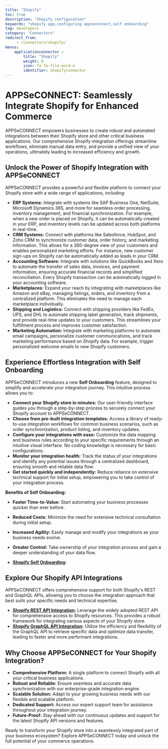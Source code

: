```yaml
---
title: "Shopify"
toc: true
description: "Shopify configuration"
keywords: "shopify app,configuring appseconnect,self onboarding"
tag: developers
category: "Connectors"
redirect_from: 
     - /connectors/shopify/
menus: 
    applicationconnector :
        title: "Shopify"
        weight: 8
        icon: fa fa-file-word-o
        identifier: shopifyconnector
---
```


# APPSeCONNECT: Seamlessly Integrate Shopify for Enhanced Commerce

APPSeCONNECT empowers businesses to create robust and automated integrations between their Shopify store and other critical business applications. Our comprehensive Shopify integration offerings streamline workflows, eliminate manual data entry, and provide a unified view of your operations, ultimately leading to increased efficiency and growth.

## Unlock the Power of Shopify Integration with APPSeCONNECT

APPSeCONNECT provides a powerful and flexible platform to connect your Shopify store with a wide range of applications, including:

* **ERP Systems:** Integrate with systems like SAP Business One, NetSuite, Microsoft Dynamics 365, and more for seamless order processing, inventory management, and financial synchronization. For example, when a new order is placed on Shopify, it can be automatically created in your ERP, and inventory levels can be updated across both platforms in real-time.
* **CRM Systems:** Connect with platforms like Salesforce, HubSpot, and Zoho CRM to synchronize customer data, order history, and marketing information. This allows for a 360-degree view of your customers and enables personalized marketing efforts. For instance, new customer sign-ups on Shopify can be automatically added as leads in your CRM.
* **Accounting Software:** Integrate with solutions like QuickBooks and Xero to automate the transfer of sales data, invoices, and payment information, ensuring accurate financial records and simplified reconciliation. Every Shopify transaction can be automatically logged in your accounting software.
* **Marketplaces:** Expand your reach by integrating with marketplaces like Amazon and eBay, managing listings, orders, and inventory from a centralized platform. This eliminates the need to manage each marketplace individually.
* **Shipping and Logistics:** Connect with shipping providers like FedEx, UPS, and DHL to automate shipping label generation, track shipments, and provide real-time updates to your customers. This streamlines your fulfillment process and improves customer satisfaction.
* **Marketing Automation:** Integrate with marketing platforms to automate email campaigns, personalize customer communications, and track marketing performance based on Shopify data. For example, trigger personalized welcome emails to new Shopify customers.


## Experience Effortless Integration with Self Onboarding

APPSeCONNECT introduces a new **Self Onboarding** feature, designed to simplify and accelerate your integration journey. This intuitive process allows you to:

* **Connect your Shopify store in minutes:** Our user-friendly interface guides you through a step-by-step process to securely connect your Shopify account to APPSeCONNECT.
* **Choose from pre-built integration templates:** Access a library of ready-to-use integration workflows for common business scenarios, such as order synchronization, product listing, and inventory updates.
* **Configure your integrations with ease:** Customize the data mapping and business rules according to your specific requirements through an intuitive visual interface. No coding knowledge is necessary for basic configurations.
* **Monitor your integration health:** Track the status of your integrations and identify any potential issues through a centralized dashboard, ensuring smooth and reliable data flow.
* **Get started quickly and independently:** Reduce reliance on extensive technical support for initial setup, empowering you to take control of your integration process.

**Benefits of Self Onboarding:**

* **Faster Time-to-Value:** Start automating your business processes quicker than ever before.
* **Reduced Costs:** Minimize the need for extensive technical consultation during initial setup.
* **Increased Agility:** Easily manage and modify your integrations as your business needs evolve.
* **Greater Control:** Take ownership of your integration process and gain a deeper understanding of your data flow.

* **[Shopify Self Onboarding](/connectors/Shopify_self_onboarding/):**

## Explore Our Shopify API Integrations

APPSeCONNECT offers comprehensive support for both Shopify's REST and GraphQL APIs, allowing you to choose the integration approach that best suits your specific needs and technical expertise.

* **[Shopify REST API Integration](/connectors/Shopify/):** Leverage the widely adopted REST API for comprehensive access to Shopify resources. This provides a robust framework for integrating various aspects of your Shopify store.
* **[Shopify GraphQL API Integration](/connectors/shopify_graphql/):** Utilize the efficiency and flexibility of the GraphQL API to retrieve specific data and optimize data transfer, leading to faster and more performant integrations.

## Why Choose APPSeCONNECT for Your Shopify Integration?

* **Comprehensive Platform:** A single platform to connect Shopify with all your critical business applications.
* **Robust and Reliable:** Ensure seamless and accurate data synchronization with our enterprise-grade integration engine.
* **Scalable Solution:** Adapt to your growing business needs with our flexible and scalable platform.
* **Dedicated Support:** Access our expert support team for assistance throughout your integration journey.
* **Future-Proof:** Stay ahead with our continuous updates and support for the latest Shopify API versions and features.

Ready to transform your Shopify store into a seamlessly integrated part of your business ecosystem? Explore APPSeCONNECT today and unlock the full potential of your commerce operations.


